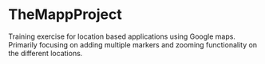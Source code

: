 # TheMappProject

Training exercise for location based applications using Google maps. Primarily focusing on adding multiple markers and zooming functionality on the different locations.
